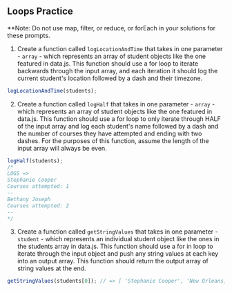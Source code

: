 ## Loops Practice
**Note: Do not use map, filter, or reduce, or forEach in your solutions for these prompts.

1. Create a function called `logLocationAndTime` that takes in one parameter - `array` - which represents an array of student objects like the one featured in data.js. This function should use a for loop to iterate backwards through the input array, and each iteration it should log the current student's location followed by a dash and their timezone.
```javascript
logLocationAndTime(students);
```

2. Create a function called `logHalf` that takes in one parameter - `array` - which represents an array of student objects like the one featured in data.js. This function should use a for loop to only iterate through HALF of the input array and log each student's name followed by a dash and the number of courses they have attempted and ending with two dashes. For the purposes of this function, assume the length of the input array will always be even.
```javascript
logHalf(students);
/*
LOGS =>
Stephanie Cooper
Courses attempted: 1
--
Bethany Joseph
Courses attempted: 2
--
*/
```

3. Create a function called `getStringValues` that takes in one parameter - `student` - which represents an individual student object like the ones in the students array in data.js. This function should use a for in loop to iterate through the input object and push any string values at each key into an output array. This function should return the output array of string values at the end.
```javascript
getStringValues(students[0]); // => [ 'Stephanie Cooper', 'New Orleans, LA', 'CST'];
```